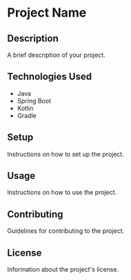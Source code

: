 # Project Name

## Description
A brief description of your project.

## Technologies Used
- Java
- Spring Boot
- Kotlin
- Gradle

## Setup
Instructions on how to set up the project.

## Usage
Instructions on how to use the project.

## Contributing
Guidelines for contributing to the project.

## License
Information about the project's license.